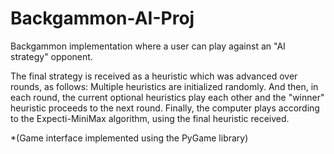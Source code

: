 # Backgammon-AI-Proj
Backgammon implementation where a user can play against an "AI strategy" opponent.

The final strategy is received as a heuristic which was advanced over rounds, as follows: 
Multiple heuristics are initialized randomly. And then, in each round, the current optional heuristics play each other and the "winner" 
heuristic proceeds to the next round.
Finally, the computer plays according to the Expecti-MiniMax algorithm, using the final heuristic received.

*(Game interface implemented using the PyGame library)
